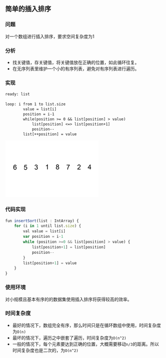 ## 简单的插入排序

### 问题

对一个数组进行插入排序，要求空间复杂度为1

### 分析

* 找关键值，存关键值，将关键值放在正确的位置，如此循环往复。
* 在无序列表里维护一个小的有序列表，避免对有序列表进行遍历。

### 实现

```
ready: list

loop: i from 1 to list.size
        value = list[i]
        position = i-1
        while(position >= 0 && list[position] > value)
            list[position] <=> list[position+1]
            position--
        list[++position] = value     
```

![](res/Insertion-sort-example-300px.gif)

### 代码实现

```js
fun insertSort(list : IntArray) {
    for (i in 1 until list.size) {
        val value = list[i]
        var position = i-1
        while (position >=0 && list[position] > value) {
            list[position+1] = list[position]
            position--
        }
        list[position+1] = value
    }
}
```

### 使用环境

对小规模且基本有序的的数据集使用插入排序将获得较高的效率。

### 时间复杂度

* 最好的情况下，数组完全有序，那么时间只是在循环数组中使用，时间复杂度为`O(n)`
* 最坏的情况下，遍历之中嵌套了遍历，时间复杂度为`O(n^2)`
* 一般的情况下，每个元素要达到正确的位置，大概需要移动`n/3`的距离。所以时间复杂度也是二次的，为`O(n^2)`
